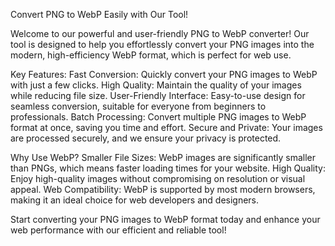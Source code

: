 Convert PNG to WebP Easily with Our Tool!

Welcome to our powerful and user-friendly PNG to WebP converter! Our tool is designed to help you effortlessly convert your PNG images into the modern, high-efficiency WebP format, which is perfect for web use.

Key Features:
Fast Conversion: Quickly convert your PNG images to WebP with just a few clicks.
High Quality: Maintain the quality of your images while reducing file size.
User-Friendly Interface: Easy-to-use design for seamless conversion, suitable for everyone from beginners to professionals.
Batch Processing: Convert multiple PNG images to WebP format at once, saving you time and effort.
Secure and Private: Your images are processed securely, and we ensure your privacy is protected.

Why Use WebP?
Smaller File Sizes: WebP images are significantly smaller than PNGs, which means faster loading times for your website.
High Quality: Enjoy high-quality images without compromising on resolution or visual appeal.
Web Compatibility: WebP is supported by most modern browsers, making it an ideal choice for web developers and designers.

Start converting your PNG images to WebP format today and enhance your web performance with our efficient and reliable tool!
